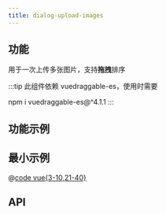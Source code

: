 ```yaml
---
title: dialog-upload-images
---
```


## 功能

用于一次上传多张图片，支持**拖拽**排序

:::tip
此组件依赖 vuedraggable-es，使用时需要

npm i vuedraggable-es@^4.1.1
:::

## 功能示例

<Example />

## 最小示例

@[code vue{3-10,21-40}](@/components/dialog-upload-images/docs/simple.vue)

## API

<Usage />

<script setup>
import Example from "@/components/dialog-upload-images/docs/example.vue";
import Usage from "@/components/dialog-upload-images/docs/usage.vue";
</script>
